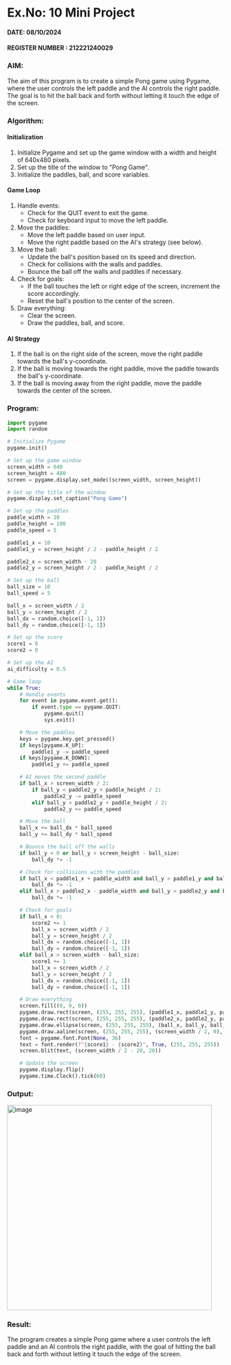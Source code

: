 # Ex.No: 10  Mini Project 
#### DATE: 08/10/2024                                                                          
#### REGISTER NUMBER : 212221240029

### AIM: 

The aim of this program is to create a simple Pong game using Pygame, where the user controls the left paddle and the AI controls the right paddle. The goal is to hit the ball back and forth without letting it touch the edge of the screen.

### Algorithm:

#### Initialization

1. Initialize Pygame and set up the game window with a width and height of 640x480 pixels.
2. Set up the title of the window to "Pong Game".
3. Initialize the paddles, ball, and score variables.

#### Game Loop

1. Handle events:
   + Check for the QUIT event to exit the game.
   + Check for keyboard input to move the left paddle.
2. Move the paddles:
   + Move the left paddle based on user input.
   + Move the right paddle based on the AI's strategy (see below).
3. Move the ball:
   + Update the ball's position based on its speed and direction.
   + Check for collisions with the walls and paddles.
   + Bounce the ball off the walls and paddles if necessary.
4. Check for goals:
   + If the ball touches the left or right edge of the screen, increment the score accordingly.
   + Reset the ball's position to the center of the screen.
5. Draw everything:
   + Clear the screen.
   + Draw the paddles, ball, and score.

#### AI Strategy

1. If the ball is on the right side of the screen, move the right paddle towards the ball's y-coordinate.
2. If the ball is moving towards the right paddle, move the paddle towards the ball's y-coordinate.
3. If the ball is moving away from the right paddle, move the paddle towards the center of the screen.

### Program:
```python
import pygame
import random

# Initialize Pygame
pygame.init()

# Set up the game window
screen_width = 640
screen_height = 480
screen = pygame.display.set_mode((screen_width, screen_height))

# Set up the title of the window
pygame.display.set_caption("Pong Game")

# Set up the paddles
paddle_width = 10
paddle_height = 100
paddle_speed = 5

paddle1_x = 10
paddle1_y = screen_height / 2 - paddle_height / 2

paddle2_x = screen_width - 20
paddle2_y = screen_height / 2 - paddle_height / 2

# Set up the ball
ball_size = 10
ball_speed = 5

ball_x = screen_width / 2
ball_y = screen_height / 2
ball_dx = random.choice([-1, 1])
ball_dy = random.choice([-1, 1])

# Set up the score
score1 = 0
score2 = 0

# Set up the AI
ai_difficulty = 0.5

# Game loop
while True:
    # Handle events
    for event in pygame.event.get():
        if event.type == pygame.QUIT:
            pygame.quit()
            sys.exit()

    # Move the paddles
    keys = pygame.key.get_pressed()
    if keys[pygame.K_UP]:
        paddle1_y -= paddle_speed
    if keys[pygame.K_DOWN]:
        paddle1_y += paddle_speed

    # AI moves the second paddle
    if ball_x > screen_width / 2:
        if ball_y < paddle2_y + paddle_height / 2:
            paddle2_y -= paddle_speed
        elif ball_y > paddle2_y + paddle_height / 2:
            paddle2_y += paddle_speed

    # Move the ball
    ball_x += ball_dx * ball_speed
    ball_y += ball_dy * ball_speed

    # Bounce the ball off the walls
    if ball_y < 0 or ball_y > screen_height - ball_size:
        ball_dy *= -1

    # Check for collisions with the paddles
    if ball_x < paddle1_x + paddle_width and ball_y > paddle1_y and ball_y < paddle1_y + paddle_height:
        ball_dx *= -1
    elif ball_x > paddle2_x - paddle_width and ball_y > paddle2_y and ball_y < paddle2_y + paddle_height:
        ball_dx *= -1

    # Check for goals
    if ball_x < 0:
        score2 += 1
        ball_x = screen_width / 2
        ball_y = screen_height / 2
        ball_dx = random.choice([-1, 1])
        ball_dy = random.choice([-1, 1])
    elif ball_x > screen_width - ball_size:
        score1 += 1
        ball_x = screen_width / 2
        ball_y = screen_height / 2
        ball_dx = random.choice([-1, 1])
        ball_dy = random.choice([-1, 1])

    # Draw everything
    screen.fill((0, 0, 0))
    pygame.draw.rect(screen, (255, 255, 255), (paddle1_x, paddle1_y, paddle_width, paddle_height))
    pygame.draw.rect(screen, (255, 255, 255), (paddle2_x, paddle2_y, paddle_width, paddle_height))
    pygame.draw.ellipse(screen, (255, 255, 255), (ball_x, ball_y, ball_size, ball_size))
    pygame.draw.aaline(screen, (255, 255, 255), (screen_width / 2, 0), (screen_width / 2, screen_height))
    font = pygame.font.Font(None, 36)
    text = font.render(f"{score1} - {score2}", True, (255, 255, 255))
    screen.blit(text, (screen_width / 2 - 20, 20))

    # Update the screen
    pygame.display.flip()
    pygame.time.Clock().tick(60)

```

### Output:

<img width="476" alt="image" src="https://github.com/user-attachments/assets/88486ecd-3e1a-4b64-9122-95dcb9b2a3c6">


### Result:
The program creates a simple Pong game where a user controls the left paddle and an AI controls the right paddle, with the goal of hitting the ball back and forth without letting it touch the edge of the screen.
